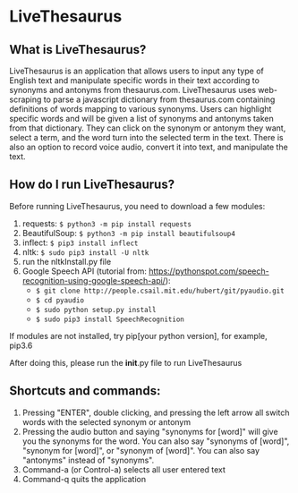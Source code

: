# LiveThesaurus

## What is LiveThesaurus?

LiveThesaurus is an application that allows users to input any type of English text and 
manipulate specific words in their text according to synonyms and antonyms from thesaurus.com. 
LiveThesaurus uses web-scraping to parse a javascript dictionary from thesaurus.com containing 
definitions of words mapping to various synonyms. Users can highlight specific words and will 
be given a list of synonyms and antonyms taken from that dictionary. They can click on the synonym
or antonym they want, select a term, and the word turn into the selected term in the text. There 
is also an option to record voice audio, convert it into text, and manipulate the text. 


## How do I run LiveThesaurus?

Before running LiveThesaurus, you need to download a few modules:
1. requests: ```$ python3 -m pip install requests```
2. BeautifulSoup: ```$ python3 -m pip install beautifulsoup4```
3. inflect: ```$ pip3 install inflect```
4. nltk: ```$ sudo pip3 install -U nltk```
5. run the nltkInstall.py file
6. Google Speech API (tutorial from: https://pythonspot.com/speech-recognition-using-google-speech-api/):<br>
	- ```$ git clone http://people.csail.mit.edu/hubert/git/pyaudio.git```<br>
	- ```$ cd pyaudio```<br>
	- ```$ sudo python setup.py install```<br>
	- ```$ sudo pip3 install SpeechRecognition```

If modules are not installed, try pip[your python version], for example, pip3.6

After doing this, please run the __init__.py file to run LiveThesaurus


## Shortcuts and commands:

1. Pressing "ENTER", double clicking, and pressing the left arrow all switch words with the 
   selected synonym or antonym<br>
2. Pressing the audio button and saying "synonyms for [word]" will give you the synonyms for the word.
   You can also say "synonyms of [word]", "synonym for [word]", or "synonym of [word]". You can also
   say "antonyms" instead of "synonyms".
3. Command-a (or Control-a) selects all user entered text<br>
4. Command-q quits the application<br>
